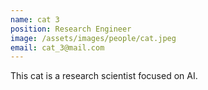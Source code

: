 ```yaml
---
name: cat 3
position: Research Engineer
image: /assets/images/people/cat.jpeg
email: cat_3@mail.com
---
```

This cat is a research scientist focused on AI.
